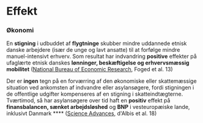 # Effekt

### Økonomi

En **stigning** i udbuddet af **flygtninge** skubber mindre uddannede etnisk danske arbejdere (især de unge og lavt ansatte) til at forfølge mindre manuel-intensivt erhverv. Som resultat har indvandring **positive** effekter på ufaglærte etnisk danskes **lønninger, beskæftigelse og erhvervsmæssig mobilitet** ([National Bureau of Economic Research](https://www.nber.org/system/files/working\_papers/w19315/w19315.pdf), Foged et al. 13)

Der er **ingen** tegn på en forværring af den økonomiske eller skattemæssige situation ved ankomsten af indvandre eller asylansøgere, fordi stigningen i de offentlige udgifter kompenseres af en stigning i skatteindtægterne. Tværtimod, så har asylansøgere over tid haft en **positiv** effekt på **finansbalancen, sænket arbejdsløshed** og **BNP** i vesteuropæiske lande, inklusivt Danmark **** ([Science Advances](https://www.science.org/doi/10.1126/sciadv.aaq0883), d'Albis et al. 18)
